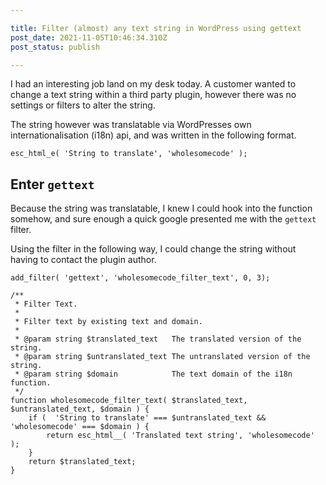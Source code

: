 ```yaml
---

title: Filter (almost) any text string in WordPress using gettext
post_date: 2021-11-05T10:46:34.310Z
post_status: publish

---
```


I had an interesting job land on my desk today. A customer wanted to change a text string within a third party plugin, however there was no settings or filters to alter the string.

The string however was translatable via WordPresses own internationalisation (i18n) api, and was written in the following format.

`esc_html_e( 'String to translate', 'wholesomecode' );`

## Enter `gettext`

Because the string was translatable, I knew I could hook into the function somehow, and sure enough a quick google presented me with the `gettext` filter.

Using the filter in the following way, I could change the string without having to contact the plugin author.

```
add_filter( 'gettext', 'wholesomecode_filter_text', 0, 3);

/**
 * Filter Text.
 * 
 * Filter text by existing text and domain.
 *
 * @param string $translated_text   The translated version of the string.
 * @param string $untranslated_text The untranslated version of the string.
 * @param string $domain            The text domain of the i18n function.
 */
function wholesomecode_filter_text( $translated_text, $untranslated_text, $domain ) {
    if (  'String to translate' === $untranslated_text && 'wholesomecode' === $domain ) {
        return esc_html__( 'Translated text string', 'wholesomecode' );
    }
    return $translated_text;
}
```

